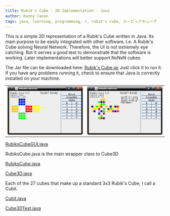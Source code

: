 ```yaml
---
title: Rubik's Cube - 2D Implementation - Java
author: Kenny Cason
tags: java, learning, programming, r, rubik's cube, ルービックキューブ
---
```


This is a simple 2D representation of a Rubik's Cube written in Java. Its main purpose to be easily integrated with other software. I.e. A Rubik's Cube solving Neural Network. Therefore, the UI is not extremely eye catching. But it serves a good test to demonstrate that the software is working. Later implementations will better support NxNxN cubes.

The Jar file can be downloaded here: <a href="/code/java/rc/RC.jar">Rubik's Cube.jar</a> Just click it to run it. If you have any problems running it, check to ensure that Java is correctly installed on your machine.
<table width=100%><tr><td>
<a href="/code/java/rc/RC01.png" target="_blank" ><img src="/code/java/rc/RC01.png" width="295" alt="Rubik's Cube 2D java"/></a></td><td>
<a href="/code/java/rc/RC02.png" target="_blank" ><img src="/code/java/rc/RC02.png" width="295"  alt="Rubik's Cube 2D java"/></a></td></tr></table>

<p><a href="http://ken-soft.com/code/java/rc/RubiksCubeGUI.java">RubiksCubeGUI.java</a></p> 
RubiksCube.java is the main wrapper class to Cube3D
<p><a href="http://ken-soft.com/code/java/rc/RubiksCube.java">RubiksCube.java</a></p>
<p><a href="http://ken-soft.com/code/java/rc/Cube3D.java">Cube3D.java</a></p>

Each of the 27 cubes that make up a standard 3x3 Rubik's Cube, I call a Cubit.
<p><a href="http://ken-soft.com/code/java/rc/Cubit.java">Cubit.java</a></p>
<p><a href="http://ken-soft.com/code/java/rc/Cube3DTest.java">Cube3DTest.java</a></p>
